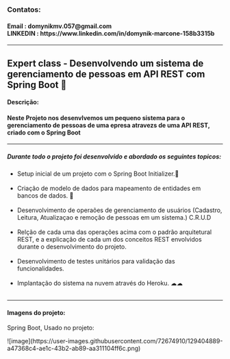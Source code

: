 <h3>Contatos:</h3>

<h4>Email : domynikmv.057@gmail.com<br>
LINKEDIN : https://www.linkedin.com/in/domynik-marcone-158b3315b
</h4>



<hr>
<h2>  Expert class - Desenvolvendo um sistema de gerenciamento de pessoas em API REST com Spring Boot 🍃 </h2>

<h4>Descrição: </h4>

<h4>
    Neste Projeto nos desenvlvemos um pequeno sistema para o gerenciamento de pessoas de uma epresa atravezs de uma API REST, criado com o Spring Boot</h4>

<hr>

<h5>
    Durante todo o projeto foi desenvolvido e abordado os seguintes topicos:</h5>

<ul>
    <li>Setup inicial de um projeto com o Spring Boot Initializer.🍃</li><br>
    <li>Criação de modelo de dados para mapeamento de entidades em bancos de dados. 🎲</li><br>
    <li>Desenvolvimento de operaões de gerenciamento de usuários (Cadastro, Leitura, Atualizaçao e remoção de pessoas em um sistema.) C.R.U.D </li><br>
    <li>Relção de cada uma das operações acima com o padrão arquitetural REST, e a explicação de cada um dos conceitos REST envolvidos durante o desenvolvimento do projeto.</li><br>
    <li>Desenvolvimento de testes unitários para validação das funcionalidades.</li><br>
    <li>Implantação do sistema na nuvem através do Heroku. ☁☁</li><br></ul>

<hr>
<h4> Imagens do projeto: </h4>


<p>Spring Boot, Usado no projeto:</p>
 ![image](https://user-images.githubusercontent.com/72674910/129404889-a47368c4-ae1c-43b2-ab89-aa311104ff6c.png)



